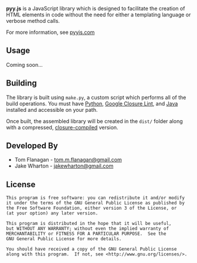 __pyy.js__ is a JavaScript library which is designed to facilitate the creation
of HTML elements in code without the need for either a templating language or
verbose method calls.

For more information, see [pyyjs.com][1]



Usage
-----

Coming soon...



Building
--------

The library is built using `make.py`, a custom script which performs all of the
build operations. You must have [Python][2], [Google Closure Lint][3], and
[Java][4] installed and accessible on your path.

Once built, the assembled library will be created in the `dist/` folder along
with a compressed, [closure-compiled][5] version.



Developed By
------------

 * Tom Flanagan - <tom.m.flanagan@gmail.com>
 * Jake Wharton - <jakewharton@gmail.com>



License
-------

    This program is free software: you can redistribute it and/or modify
    it under the terms of the GNU General Public License as published by
    the Free Software Foundation, either version 3 of the License, or
    (at your option) any later version.

    This program is distributed in the hope that it will be useful,
    but WITHOUT ANY WARRANTY; without even the implied warranty of
    MERCHANTABILITY or FITNESS FOR A PARTICULAR PURPOSE.  See the
    GNU General Public License for more details.

    You should have received a copy of the GNU General Public License
    along with this program.  If not, see <http://www.gnu.org/licenses/>.




 [1]: http://pyyjs.com/
 [2]: http://www.python.org/getit/
 [3]: http://code.google.com/closure/utilities/docs/linter_howto.html
 [4]: http://www.java.com/en/download/
 [5]: http://code.google.com/closure/compiler/
